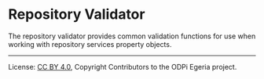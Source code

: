 <!-- SPDX-License-Identifier: CC-BY-4.0 -->
<!-- Copyright Contributors to the ODPi Egeria project. -->

# Repository Validator

The repository validator provides common validation functions for use when working
with repository services property objects.




----
License: [CC BY 4.0](https://creativecommons.org/licenses/by/4.0/),
Copyright Contributors to the ODPi Egeria project.